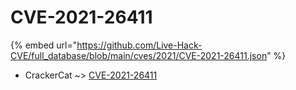 # CVE-2021-26411
{% embed url="https://github.com/Live-Hack-CVE/full_database/blob/main/cves/2021/CVE-2021-26411.json" %}

* CrackerCat ~> [CVE-2021-26411](https://www.alice-snow.ru/2021/database/cve-2021-26411/cve-2021-26411-crackercat)